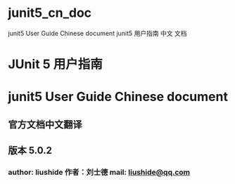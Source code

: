 # junit5\_cn\_doc

junit5 User Guide Chinese document junit5 用户指南 中文 文档

# JUnit 5 用户指南

# junit5 User Guide Chinese document

## 官方文档中文翻译

## 版本 5.0.2

### author: liushide 作者：刘士德 mail: liushide@qq.com



